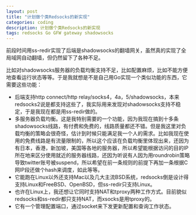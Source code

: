 ```yaml
---
layout: post
title: "计划做个类Redsocks的新实现"
categories: coding
description: 计划做个类Redsocks的新实现
tags: redsocks Go GFW gateway shadowsocks
---
```

前段时间用ss-redir实现了后端是shadowsocks的翻墙网关，虽然真的实现了全局域网自动翻墙，但仍然留下了各种不足。

比如对shadowsocks服务器的负载均衡支持不足，比如配置麻烦，比如不能方便地查看运行状态等等。于是我就想是不是自己用Go实现一个类似功能的东西，它需要这些功能：

- 后端支持http connect/http relay/socks4，4a，5/shadowsocks，本来redsocks2说是都支持这些了，我实际用来发现对shadowsocks支持不稳定，于是我现在都是用ss-redir做的。
- 多服务器负载均衡。这是我特别需要的一个功能，因为我现在搞到十多条shadowsocks线路，有付费和免费的，线路质量都还不错。但是我这里对负载均衡的策略会很奇怪，估计到时候只能满足我一个人的需求。比如我现在使用的免费线路是有流量限制的，所以这个应该在负载均衡里体现出来，还因为有日本，香港，新加坡，美国等各地的服务器，所以希望能根据访问的目的IP所在地来区分使用就近的服务器线路，还因为听说有人因为用roundrobin策略导致twitter账号被suspend，所以希望在前一条规则的前提下再加一条根据C网IP段还做个hash来调度，如此等等。
- 它能跑在Linux以外还支持Mac以及几大主流BSD系统，redsocks倒是设计得支持Linux和FreeBSD、OpenBSD，但ss-redir只支持Linux。
- 也许在Linux上，我还想让它同时支持NAT和tproxy两种工作方式。目前貌似redsocks和ss-redir都只支持NAT，而xsocks是用tproxy的。
- 它有一个管理配置端口，通过socket来下发更新配置和查询工作状态。
